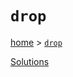 # `drop`

[home](../README.md) &gt; [`drop`](http://ramdajs.com/docs/#drop)



[Solutions](./solutions.md)
